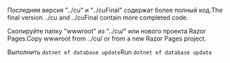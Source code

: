 <span data-ttu-id="3a750-101">Последняя версия "../cu" и "../cuFinal" содержат более полный код.</span><span class="sxs-lookup"><span data-stu-id="3a750-101">The final version ../cu and ../cuFinal contain more completed code.</span></span>

<span data-ttu-id="3a750-102">Скопируйте папку "wwwroot" из "../cu/" или нового проекта Razor Pages.</span><span class="sxs-lookup"><span data-stu-id="3a750-102">Copy wwwroot from ../cu/ or from a new Razor Pages project.</span></span>

<span data-ttu-id="3a750-103">Выполнить `dotnet ef database update`</span><span class="sxs-lookup"><span data-stu-id="3a750-103">Run `dotnet ef database update`</span></span>
